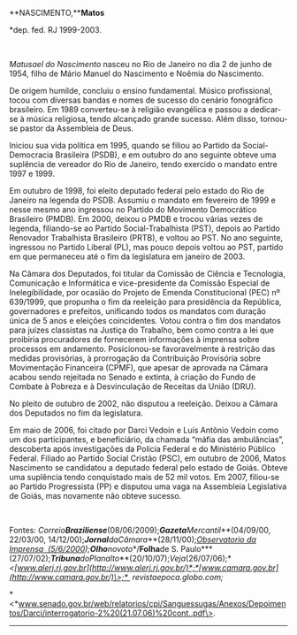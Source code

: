 **NASCIMENTO,****Matos**

\*dep. fed. RJ 1999-2003.

 

*Matusael do Nascimento* nasceu no Rio de Janeiro no dia 2 de junho de
1954, filho de Mário Manuel do Nascimento e Noêmia do Nascimento.

De origem humilde, concluiu o ensino fundamental. Músico profissional,
tocou com diversas bandas e nomes de sucesso do cenário fonográfico
brasileiro. Em 1989 converteu-se à religião evangélica e passou a
dedicar-se à música religiosa, tendo alcançado grande sucesso. Além
disso, tornou-se pastor da Assembleia de Deus.

Iniciou sua vida política em 1995, quando se filiou ao Partido da
Social-Democracia Brasileira (PSDB), e em outubro do ano seguinte obteve
uma suplência de vereador do Rio de Janeiro, tendo exercido o mandato
entre 1997 e 1999.

Em outubro de 1998, foi eleito deputado federal pelo estado do Rio de
Janeiro na legenda do PSDB. Assumiu o mandato em fevereiro de 1999 e
nesse mesmo ano ingressou no Partido do Movimento Democrático Brasileiro
(PMDB). Em 2000, deixou o PMDB e trocou várias vezes de legenda,
filiando-se ao Partido Social-Trabalhista (PST), depois ao Partido
Renovador Trabalhista Brasileiro (PRTB), e voltou ao PST. No ano
seguinte, ingressou no Partido Liberal (PL), mas pouco depois voltou ao
PST, partido em que permaneceu até o fim da legislatura em janeiro de
2003.

Na Câmara dos Deputados, foi titular da Comissão de Ciência e
Tecnologia, Comunicação e Informática e vice-presidente da Comissão
Especial de Inelegibilidade, por ocasião do Projeto de Emenda
Constitucional (PEC) nº 639/1999, que propunha o fim da reeleição para
presidência da República, governadores e prefeitos, unificando todos os
mandatos com duração única de 5 anos e eleições coincidentes. Votou
contra o fim dos mandatos para juízes classistas na Justiça do Trabalho,
bem como contra a lei que proibiria procuradores de fornecerem
informações à imprensa sobre processos em andamento. Posicionou-se
favoravelmente à restrição das medidas provisórias, à prorrogação da
Contribuição Provisória sobre Movimentação Financeira (CPMF), que apesar
de aprovada na Câmara acabou sendo rejeitada no Senado e extinta, à
criação do Fundo de Combate à Pobreza e à Desvinculação de Receitas da
União (DRU).

No pleito de outubro de 2002, não disputou a reeleição. Deixou a Câmara
dos Deputados no fim da legislatura.

Em maio de 2006, foi citado por Darci Vedoin e Luís Antônio Vedoin como
um dos participantes, e beneficiário, da chamada “máfia das
ambulâncias”, descoberta após investigações da Polícia Federal e do
Ministério Público Federal. Filiado ao Partido Social Cristão (PSC), em
outubro de 2006, Matos Nascimento se candidatou a deputado federal pelo
estado de Goiás. Obteve uma suplência tendo conquistado mais de 52 mil
votos. Em 2007, filiou-se ao Partido Progressista (PP) e disputou uma
vaga na Assembleia Legislativa de Goiás, mas novamente não obteve
sucesso.

 

Fontes:
*Correio**Braziliense***(08/06/2009);***Gazeta****Mercantil***(04/09/00,
22/03/00, 14/12/00);***Jornal**da**Câmara***(28/11/00);***[Observatorio
da Imprensa
 (5/6/2000](http://www.observatoriodaimprensa.com.br/cadernos/cid05062000.htm)*);***Olho**no**voto**/**Folha**de
S.
Paulo***(27/07/02);***Tribuna**do**Planalto***(20/10/07);*Veja*(26/07/06);**\<[www.alerj.rj.gov.br](http://www.alerj.rj.gov.br/)*;*[www.camara.gov.br](http://www.camara.gov.br/)\>;* 
revistaepoca.**globo.com*;**

*\<*www.senado.gov.br/web/relatorios/cpi/Sanguessugas/Anexos/Depoimentos/Darci/interrogatorio-2%20(21.07.06)%20cont..pdf\>.

* * * * *
